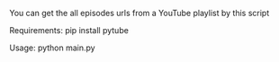 You can get the all episodes urls from a YouTube playlist by this script

Requirements:
pip install pytube

Usage:
python main.py

